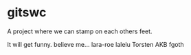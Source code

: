 # gitswc
A project where we can stamp on each others feet.

It will get funny. believe me...
lara-roe lalelu Torsten AKB fgoth
